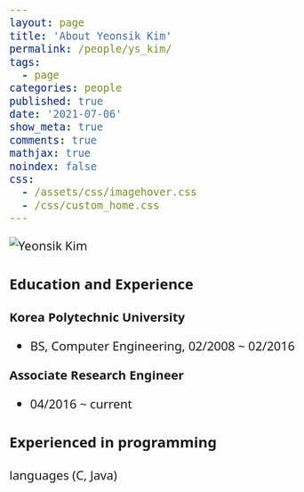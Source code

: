 ```yaml
---
layout: page
title: 'About Yeonsik Kim'
permalink: /people/ys_kim/
tags:
  - page
categories: people
published: true
date: '2021-07-06'
show_meta: true
comments: true
mathjax: true
noindex: false
css: 
  - /assets/css/imagehover.css
  - /css/custom_home.css
---
```

<link href="https://fonts.googleapis.com/css2?family=Noto+Sans:wght@700&display=swap" rel="stylesheet">

<style>
body {
    font-family: 'Noto Sans', sans-serif; font-size: 22px;
}
</style>


<div class="row">
<div class="col"><div class="holder smooth">
    <img src="{{ site.url }}/assets/img/people/ys_kim.png" alt="Yeonsik Kim" />
</div></div>
</div>


### Education and Experience

**Korea Polytechnic University**
- BS, Computer Engineering, 02/2008 ~ 02/2016

**Associate Research Engineer**
- 04/2016 ~ current

### Experienced in programming
languages (C, Java) 
